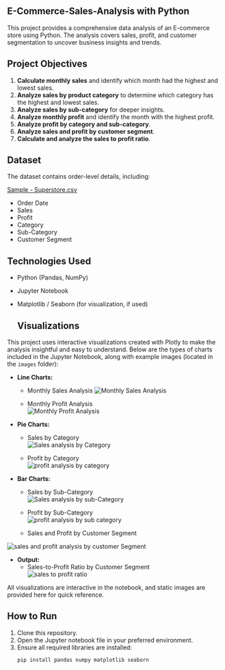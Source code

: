 ## E-Commerce-Sales-Analysis with Python

This project provides a comprehensive data analysis of an E-commerce store using Python. The analysis covers sales, profit, and customer segmentation to uncover business insights and trends.

## Project Objectives

1. **Calculate monthly sales** and identify which month had the highest and lowest sales.
2. **Analyze sales by product category** to determine which category has the highest and lowest sales.
3. **Analyze sales by sub-category** for deeper insights.
4. **Analyze monthly profit** and identify the month with the highest profit.
5. **Analyze profit by category and sub-category**.
6. **Analyze sales and profit by customer segment**.
7. **Calculate and analyze the sales to profit ratio**.

## Dataset

The dataset contains order-level details, including:

[Sample - Superstore.csv](https://github.com/user-attachments/files/20407022/Sample.-.Superstore.csv)

- Order Date
- Sales
- Profit
- Category
- Sub-Category
- Customer Segment

## Technologies Used

- Python (Pandas, NumPy)
- Jupyter Notebook
- Matplotlib / Seaborn (for visualization, if used)


  ## Visualizations

This project uses interactive visualizations created with Plotly to make the analysis insightful and easy to understand. Below are the types of charts included in the Jupyter Notebook, along with example images (located in the `images` folder):

- **Line Charts:**  
  - Monthly Sales Analysis
  ![Monthly Sales Analysis](https://github.com/user-attachments/assets/d1e9c24e-1097-4c05-b8e5-b3e979e9a153)

    
  - Monthly Profit Analysis  
 ![Monthly Profit Analysis](https://github.com/user-attachments/assets/daf18dec-8ab0-4152-b3c7-2e4a7087d202)


- **Pie Charts:**
  
  - Sales by Category  
![Sales analysis by Category](https://github.com/user-attachments/assets/0fb9152e-11ba-4a46-b9e7-c7a0e13e8561)

  - Profit by Category  
    ![profit analysis by category](https://github.com/user-attachments/assets/7d91ccd0-0da0-4303-82b0-ed4faeaef4a8)


- **Bar Charts:**  
  - Sales by Sub-Category  
![Sales analysis by sub-Category](https://github.com/user-attachments/assets/f04d560a-daae-443f-8367-3bb50bc91ae6)

  - Profit by Sub-Category  
![profit analysis by sub category](https://github.com/user-attachments/assets/ba435a00-143e-4a7b-bccd-976312fb5025)

  - Sales and Profit by Customer Segment  
   
![sales and profit analysis by customer Segment](https://github.com/user-attachments/assets/85848a23-9cb4-4348-86a5-136c488d8662)

- **Output:**  
  - Sales-to-Profit Ratio by Customer Segment  
![sales to profit ratio](https://github.com/user-attachments/assets/d9315174-4f6e-428f-a46b-891d854b1a63)


All visualizations are interactive in the notebook, and static images are provided here for quick reference.


## How to Run

1. Clone this repository.
2. Open the Jupyter notebook file in your preferred environment.
3. Ensure all required libraries are installed:
   ```bash
   pip install pandas numpy matplotlib seaborn
   ```
